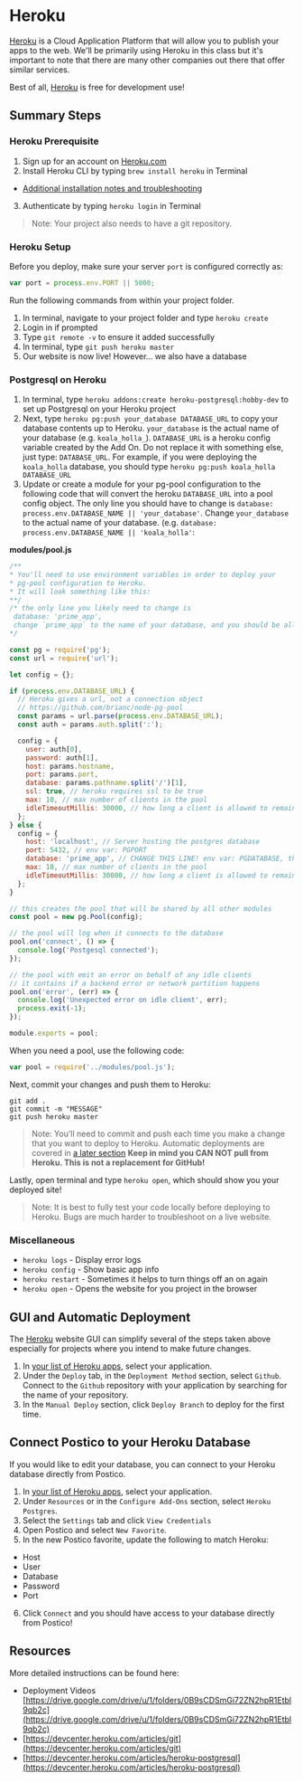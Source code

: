 # Heroku

[Heroku](https://www.heroku.com/) is a Cloud Application Platform that will allow you to publish your apps to the web. We'll be primarily using Heroku in this class but it's important to note that there are many other companies out there that offer similar services.

Best of all, [Heroku](https://www.heroku.com/) is free for development use!

## Summary Steps

### Heroku Prerequisite

1. Sign up for an account on [Heroku.com](https://www.heroku.com/)
2. Install Heroku CLI by typing `brew install heroku` in Terminal

- [Additional installation notes and troubleshooting](https://devcenter.heroku.com/articles/heroku-cli#download-and-install)

3. Authenticate by typing `heroku login` in Terminal

> Note: Your project also needs to have a git repository.

### Heroku Setup

Before you deploy, make sure your server `port` is configured correctly as:

```JavaScript
var port = process.env.PORT || 5000;
```

Run the following commands from within your project folder.

1. In terminal, navigate to your project folder and type `heroku create`
2. Login in if prompted
3. Type `git remote -v` to ensure it added successfully
4. In terminal, type `git push heroku master`
5. Our website is now live! However... we also have a database

### Postgresql on Heroku

1. In terminal, type `heroku addons:create heroku-postgresql:hobby-dev` to set up Postgresql on your Heroku project
2. Next, type `heroku pg:push your_database DATABASE_URL` to copy your database contents up to Heroku. `your_database` is the actual name of your database (e.g. `koala_holla_`). `DATABASE_URL` is a heroku config variable created by the Add On. Do not replace it with something else, just type: `DATABASE_URL`. For example, if you were deploying the `koala_holla` database, you should type `heroku pg:push koala_holla DATABASE_URL`
3. Update or create a module for your pg-pool configuration to the following code that will convert the heroku `DATABASE_URL` into a pool config object. The only line you should have to change is `database: process.env.DATABASE_NAME || 'your_database'`. Change `your_database` to the actual name of your database. (e.g. `database: process.env.DATABASE_NAME || 'koala_holla'`:

**modules/pool.js**

```JavaScript
/**
* You'll need to use environment variables in order to deploy your
* pg-pool configuration to Heroku.
* It will look something like this:
**/
/* the only line you likely need to change is
 database: 'prime_app',
 change `prime_app` to the name of your database, and you should be all set!
*/

const pg = require('pg');
const url = require('url');

let config = {};

if (process.env.DATABASE_URL) {
  // Heroku gives a url, not a connection object
  // https://github.com/brianc/node-pg-pool
  const params = url.parse(process.env.DATABASE_URL);
  const auth = params.auth.split(':');

  config = {
    user: auth[0],
    password: auth[1],
    host: params.hostname,
    port: params.port,
    database: params.pathname.split('/')[1],
    ssl: true, // heroku requires ssl to be true
    max: 10, // max number of clients in the pool
    idleTimeoutMillis: 30000, // how long a client is allowed to remain idle before being closed
  };
} else {
  config = {
    host: 'localhost', // Server hosting the postgres database
    port: 5432, // env var: PGPORT
    database: 'prime_app', // CHANGE THIS LINE! env var: PGDATABASE, this is likely the one thing you need to change to get up and running
    max: 10, // max number of clients in the pool
    idleTimeoutMillis: 30000, // how long a client is allowed to remain idle before being closed
  };
}

// this creates the pool that will be shared by all other modules
const pool = new pg.Pool(config);

// the pool will log when it connects to the database
pool.on('connect', () => {
  console.log('Postgesql connected');
});

// the pool with emit an error on behalf of any idle clients
// it contains if a backend error or network partition happens
pool.on('error', (err) => {
  console.log('Unexpected error on idle client', err);
  process.exit(-1);
});

module.exports = pool;
```

When you need a pool, use the following code:

```JavaScript
var pool = require('../modules/pool.js');
```

Next, commit your changes and push them to Heroku:

```
git add .
git commit -m "MESSAGE"
git push heroku master
```

> Note: You'll need to commit and push each time you make a change that you want to deploy to Heroku. Automatic deployments are covered in [a later section](#gui-and-automatic-deployment) **Keep in mind you CAN NOT pull from Heroku. This is not a replacement for GitHub!**

Lastly, open terminal and type `heroku open`, which should show you your deployed site!

> Note: It is best to fully test your code locally before deploying to Heroku. Bugs are much harder to troubleshoot on a live website.

### Miscellaneous

- `heroku logs` - Display error logs
- `heroku config` - Show basic app info
- `heroku restart` - Sometimes it helps to turn things off an on again
- `heroku open` - Opens the website for you project in the browser

## GUI and Automatic Deployment

The [Heroku](https://www.heroku.com/) website GUI can simplify several of the steps taken above especially for projects where you intend to make future changes.

1. In [your list of Heroku apps](https://dashboard.heroku.com/apps), select your application.
2. Under the `Deploy` tab, in the `Deployment Method` section, select `Github`. Connect to the `Github` repository with your application by searching for the name of your repository.
3. In the `Manual Deploy` section, click `Deploy Branch` to deploy for the first time.

## Connect Postico to your Heroku Database

If you would like to edit your database, you can connect to your Heroku database directly from Postico.

1. In [your list of Heroku apps](https://dashboard.heroku.com/apps), select your application.
2. Under `Resources` or in the `Configure Add-Ons` section, select `Heroku Postgres`.
3. Select the `Settings` tab and click `View Credentials`
4. Open Postico and select `New Favorite`.
5. In the new Postico favorite, update the following to match Heroku:

- Host
- User
- Database
- Password
- Port

6. Click `Connect` and you should have access to your database directly from Postico!

## Resources

More detailed instructions can be found here:

- Deployment Videos [https://drive.google.com/drive/u/1/folders/0B9sCDSmGi72ZN2hpR1Etbl9qb2c](https://drive.google.com/drive/u/1/folders/0B9sCDSmGi72ZN2hpR1Etbl9qb2c)
- [https://devcenter.heroku.com/articles/git](https://devcenter.heroku.com/articles/git)
- [https://devcenter.heroku.com/articles/heroku-postgresql](https://devcenter.heroku.com/articles/heroku-postgresql)
